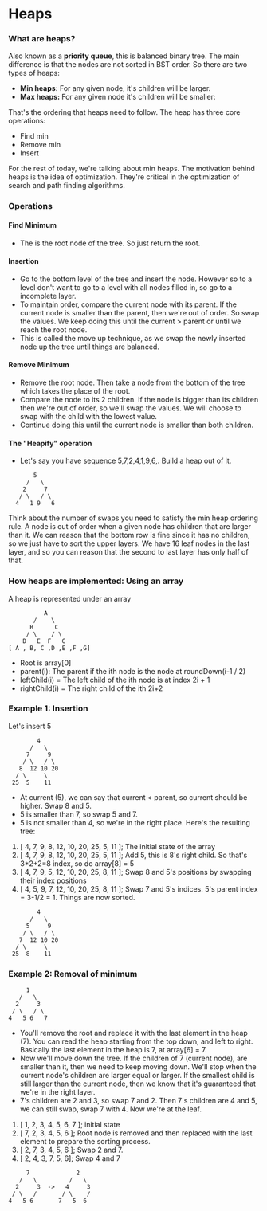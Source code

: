 # Heaps 

### What are heaps?
Also known as a **priority queue**, this is balanced binary tree. The main difference is that the nodes are not sorted in BST order. So there are two types of heaps:
- **Min heaps:** For any given node, it's children will be larger.
- **Max heaps:** For any given node it's children will be smaller:

That's the ordering that heaps need to follow. The heap has three core operations:
- Find min
- Remove min
- Insert 

For the rest of today, we're talking about min heaps. The motivation behind heaps is the idea of optimization. They're critical in the optimization of  search and path finding algorithms.

### Operations

#### Find Minimum
- The is the root node of the tree. So just return the root.

#### Insertion
- Go to the bottom level of the tree and insert the node. However so to a level don't want to go to a level with all nodes filled in, so go to a incomplete layer.
- To maintain order, compare the current node with its parent. If the current node is smaller than the parent, then we're out of order. So swap the values. We keep doing this until the current > parent or until we reach the root node.
- This is called the move up technique, as we swap the newly inserted node up the tree until things are balanced.

#### Remove Minimum
- Remove the root node. Then take a node from the bottom of the tree which takes the place of the root.
- Compare the node to its 2 children. If the node is bigger than its children then we're out of order, so we'll swap the values. We will choose to swap with the child with the lowest value.   
- Continue doing this until the current node is smaller than both children. 

#### The "Heapify" operation
- Let's say you have sequence 5,7,2,4,1,9,6,. Build a heap out of it.

```
       5
     /   \
    2     7
   / \   / \ 
  4   1 9   6
```
Think about the number of swaps you need to satisfy the min heap ordering rule. A node is out of order when a given node has children that are larger than it. We can reason that the bottom row is fine since it has no children, so we just have to sort the upper layers. We have 16 leaf nodes in the last layer, and so you can reason that the second to last layer has only half of that.


### How heaps are implemented: Using an array
A heap is represented under an array
``` 
          A
       /    \
      B      C
     / \    / \
    D   E  F   G
[ A , B, C ,D ,E ,F ,G] 
```
- Root is array[0]
- parent(i): The parent if the ith node is the node at roundDown(i-1 / 2)
- leftChild(i) = The left child of the ith node is at index 2i + 1
- rightChild(i) = The right child of the ith 2i+2


### Example 1: Insertion
Let's insert 5
```
        4             
      /   \           
     7     9          
    / \   / \         
   8  12 10 20        
  / \     \           
 25  5    11          
```
- At current (5), we can say that current < parent, so current should be higher. Swap 8 and 5.
- 5 is smaller than 7, so swap 5 and 7. 
- 5 is not smaller than 4, so we're in the right place. Here's the resulting tree:
1. [ 4, 7, 9, 8, 12, 10, 20, 25, 5, 11 ]; The initial state of the array
2. [ 4, 7, 9, 8, 12, 10, 20, 25, 5, 11 ]; Add 5, this is 8's right child. So that's 3*2+2=8 index, so do array[8] = 5
3. [ 4, 7, 9, 5, 12, 10, 20, 25, 8, 11 ]; Swap 8 and 5's positions by swapping their index positions
4. [ 4, 5, 9, 7, 12, 10, 20, 25, 8, 11 ]; Swap 7 and 5's indices. 5's parent index = 3-1/2 = 1. Things are now sorted.
```
        4             
      /   \           
     5     9          
    / \   / \         
   7  12 10 20        
  / \     \           
 25  8    11          
```


### Example 2: Removal of minimum
```
     1
   /   \
  2     3
 / \   / \
4   5 6   7
```
- You'll remove the root and replace it with the last element in the heap (7). You can read the heap starting from the top down, and left to right. Basically the last element in the heap is 7, at array[6] = 7.
- Now we'll move down the tree. If the children of 7 (current node), are smaller than it, then we need to keep moving down. We'll stop when the current node's children are larger equal or larger. If the smallest child is still larger than the current node, then we know that it's guaranteed that we're in the right layer.
- 7's children are 2 and 3, so swap 7 and 2. Then 7's children are 4 and 5, we can still swap, swap 7 with 4. Now we're at the leaf.

1. [ 1, 2, 3, 4, 5, 6, 7 ]; initial state
2. [ 7, 2, 3, 4, 5, 6 ]; Root node is removed and then replaced with the last element to prepare the sorting process.
3. [ 2, 7, 3, 4, 5, 6 ]; Swap 2 and 7.
4. [ 2, 4, 3, 7, 5, 6]; Swap 4 and 7 
```
     7             2
   /   \         /   \
  2     3  ->   4     3
 / \   /       / \    / 
4   5 6       7   5  6
```
